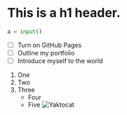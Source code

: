 # This is a h1 header.
```python
a = input()
```
- [ ] Turn on GitHub Pages
- [ ] Outline my portfolio
- [ ] Introduce myself to the world

1. One
2. Two
3. Three
   - Four
   - Five
![Yaktocat](https://octodex.github.com/images/yaktocat.png)
